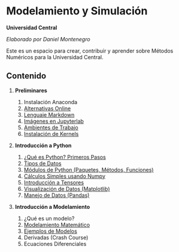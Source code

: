 # Modelamiento y Simulación
**Universidad Central**

*Elaborado por Daniel Montenegro*

Este es un espacio para crear, contribuir y aprender sobre Métodos Numéricos para la Universidad Central.

## Contenido

1. **Preliminares**
    1. Instalación Anaconda
    2. [Alternativas Online](Cuadernos/Alternaticas_Online.ipynb)
    3. [Lenguaje Markdown](https://guides.github.com/features/mastering-markdown/)
    4. [Imágenes en Jupyterlab](Cuadernos/Imagenes_Jupyter.ipynb)
    6. [Ambientes de Trabajo](Cuadernos/Ambientes.ipynb)
    7. [Instalación de Kernels](Cuadernos/Instalando_Kernels.ipynb)
    
2. **Introducción a Python**
    1. [¿Qué es Python? Primeros Pasos](Cuadernos/Intro_Python.ipynb)
    2. [Tipos de Datos](Cuadernos/Tipos_Datos.ipynb)
    3. [Módulos de Python (Paquetes, Métodos, Funciones)](Cuadernos/Paquetes.ipynb)
    4. [Cálculos Simples usando Numpy](Cuadernos/Intro_Numpy.ipynb)
    5. [Introducción a Tensores](https://github.com/UCMetNum/Met-Num/blob/master/Cuadernos/Intro_Tensors.ipynb)
    6. [Visualización de Datos (Matplotlib)](https://github.com/UCMetNum/Met-Num/blob/master/Cuadernos/Intro_Graphics.ipynb)
    7. [Manejo de Datos (Pandas)](https://github.com/ucmadcursoPythonyR/2020/blob/master/Cuadernos/Intro_Pandas.ipynb)
    
3. **Introducción a Modelamiento**
    1. ¿Qué es un modelo?
    2. [Modelamiento Matemático](Cuadernos/Intro_Model.ipynb)
    3. [Ejemplos de Modelos](https://github.com/UCMetNum/Met-Num/blob/master/Cuadernos/Ejemplos_Model.ipynb)
    4. Derivadas (Crash Course)
    5. Ecuaciones Diferenciales
